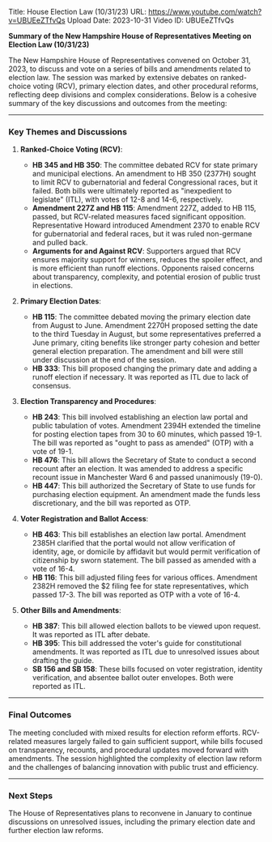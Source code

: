 Title: House Election Law (10/31/23)
URL: https://www.youtube.com/watch?v=UBUEeZTfvQs
Upload Date: 2023-10-31
Video ID: UBUEeZTfvQs

**Summary of the New Hampshire House of Representatives Meeting on Election Law (10/31/23)**

The New Hampshire House of Representatives convened on October 31, 2023, to discuss and vote on a series of bills and amendments related to election law. The session was marked by extensive debates on ranked-choice voting (RCV), primary election dates, and other procedural reforms, reflecting deep divisions and complex considerations. Below is a cohesive summary of the key discussions and outcomes from the meeting:

---

### **Key Themes and Discussions**

1. **Ranked-Choice Voting (RCV)**:
   - **HB 345 and HB 350**: The committee debated RCV for state primary and municipal elections. An amendment to HB 350 (2377H) sought to limit RCV to gubernatorial and federal Congressional races, but it failed. Both bills were ultimately reported as "inexpedient to legislate" (ITL), with votes of 12-8 and 14-6, respectively.
   - **Amendment 227Z and HB 115**: Amendment 227Z, added to HB 115, passed, but RCV-related measures faced significant opposition. Representative Howard introduced Amendment 2370 to enable RCV for gubernatorial and federal races, but it was ruled non-germane and pulled back.
   - **Arguments for and Against RCV**: Supporters argued that RCV ensures majority support for winners, reduces the spoiler effect, and is more efficient than runoff elections. Opponents raised concerns about transparency, complexity, and potential erosion of public trust in elections.

2. **Primary Election Dates**:
   - **HB 115**: The committee debated moving the primary election date from August to June. Amendment 2270H proposed setting the date to the third Tuesday in August, but some representatives preferred a June primary, citing benefits like stronger party cohesion and better general election preparation. The amendment and bill were still under discussion at the end of the session.
   - **HB 333**: This bill proposed changing the primary date and adding a runoff election if necessary. It was reported as ITL due to lack of consensus.

3. **Election Transparency and Procedures**:
   - **HB 243**: This bill involved establishing an election law portal and public tabulation of votes. Amendment 2394H extended the timeline for posting election tapes from 30 to 60 minutes, which passed 19-1. The bill was reported as "ought to pass as amended" (OTP) with a vote of 19-1.
   - **HB 476**: This bill allows the Secretary of State to conduct a second recount after an election. It was amended to address a specific recount issue in Manchester Ward 6 and passed unanimously (19-0).
   - **HB 447**: This bill authorized the Secretary of State to use funds for purchasing election equipment. An amendment made the funds less discretionary, and the bill was reported as OTP.

4. **Voter Registration and Ballot Access**:
   - **HB 463**: This bill establishes an election law portal. Amendment 2385H clarified that the portal would not allow verification of identity, age, or domicile by affidavit but would permit verification of citizenship by sworn statement. The bill passed as amended with a vote of 16-4.
   - **HB 116**: This bill adjusted filing fees for various offices. Amendment 2382H removed the $2 filing fee for state representatives, which passed 17-3. The bill was reported as OTP with a vote of 16-4.

5. **Other Bills and Amendments**:
   - **HB 387**: This bill allowed election ballots to be viewed upon request. It was reported as ITL after debate.
   - **HB 395**: This bill addressed the voter's guide for constitutional amendments. It was reported as ITL due to unresolved issues about drafting the guide.
   - **SB 156 and SB 158**: These bills focused on voter registration, identity verification, and absentee ballot outer envelopes. Both were reported as ITL.

---

### **Final Outcomes**
The meeting concluded with mixed results for election reform efforts. RCV-related measures largely failed to gain sufficient support, while bills focused on transparency, recounts, and procedural updates moved forward with amendments. The session highlighted the complexity of election law reform and the challenges of balancing innovation with public trust and efficiency.

---

### **Next Steps**
The House of Representatives plans to reconvene in January to continue discussions on unresolved issues, including the primary election date and further election law reforms.